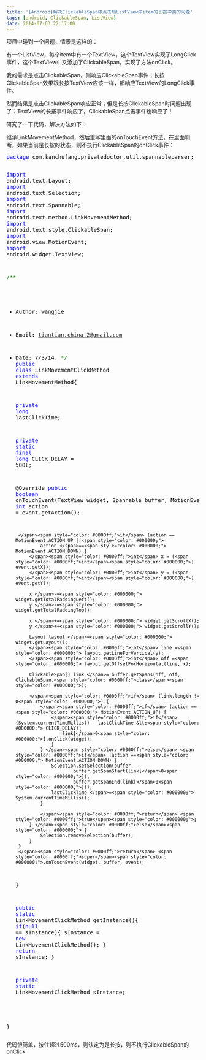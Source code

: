```yaml
---
title: '[Android]解决ClickableSpan中点击后ListView中item的长按冲突的问题'
tags: [android, ClickableSpan, ListView]
date: 2014-07-03 22:17:00
---
```


项目中碰到一个问题，情景是这样的：

有一个ListView，每个item中有一个TextView，这个TextView实现了LongClick事件，这个TextView中又添加了ClickableSpan，实现了方法onClick。

我的需求是点击ClickableSpan，则响应ClickableSpan事件；长按ClickableSpan效果跟长按TextView应该一样，都响应TextView的LongClick事件。

然而结果是点击ClickableSpan响应正常；但是长按ClickableSpan时问题出现了：TextView的长按事件响应了，ClickableSpan点击事件也响应了！

研究了一下代码，解决方法如下：

继承LinkMovementMethod，然后重写里面的onTouchEvent方法，在里面判断，如果当前是长按的状态，则不执行ClickableSpan的onClick事件：

<div class="cnblogs_code">
<pre><span style="color: #0000ff;">package</span><span style="color: #000000;"> com.kanchufang.privatedoctor.util.spannableparser;

</span><span style="color: #0000ff;">import</span><span style="color: #000000;"> android.text.Layout;
</span><span style="color: #0000ff;">import</span><span style="color: #000000;"> android.text.Selection;
</span><span style="color: #0000ff;">import</span><span style="color: #000000;"> android.text.Spannable;
</span><span style="color: #0000ff;">import</span><span style="color: #000000;"> android.text.method.LinkMovementMethod;
</span><span style="color: #0000ff;">import</span><span style="color: #000000;"> android.text.style.ClickableSpan;
</span><span style="color: #0000ff;">import</span><span style="color: #000000;"> android.view.MotionEvent;
</span><span style="color: #0000ff;">import</span><span style="color: #000000;"> android.widget.TextView;

</span><span style="color: #008000;">/**</span><span style="color: #008000;">
 * Author: wangjie
 * Email: tiantian.china.2@gmail.com
 * Date: 7/3/14.
 </span><span style="color: #008000;">*/</span>
<span style="color: #0000ff;">public</span> <span style="color: #0000ff;">class</span> LinkMovementClickMethod <span style="color: #0000ff;">extends</span><span style="color: #000000;"> LinkMovementMethod{

    </span><span style="color: #0000ff;">private</span> <span style="color: #0000ff;">long</span><span style="color: #000000;"> lastClickTime;

    </span><span style="color: #0000ff;">private</span> <span style="color: #0000ff;">static</span> <span style="color: #0000ff;">final</span> <span style="color: #0000ff;">long</span> CLICK_DELAY = 500l<span style="color: #000000;">;

    @Override
    </span><span style="color: #0000ff;">public</span> <span style="color: #0000ff;">boolean</span><span style="color: #000000;"> onTouchEvent(TextView widget, Spannable buffer, MotionEvent event) {
        </span><span style="color: #0000ff;">int</span> action =<span style="color: #000000;"> event.getAction();

        </span><span style="color: #0000ff;">if</span> (action == MotionEvent.ACTION_UP ||<span style="color: #000000;">
                action </span>==<span style="color: #000000;"> MotionEvent.ACTION_DOWN) {
            </span><span style="color: #0000ff;">int</span> x = (<span style="color: #0000ff;">int</span><span style="color: #000000;">) event.getX();
            </span><span style="color: #0000ff;">int</span> y = (<span style="color: #0000ff;">int</span><span style="color: #000000;">) event.getY();

            x </span>-=<span style="color: #000000;"> widget.getTotalPaddingLeft();
            y </span>-=<span style="color: #000000;"> widget.getTotalPaddingTop();

            x </span>+=<span style="color: #000000;"> widget.getScrollX();
            y </span>+=<span style="color: #000000;"> widget.getScrollY();

            Layout layout </span>=<span style="color: #000000;"> widget.getLayout();
            </span><span style="color: #0000ff;">int</span> line =<span style="color: #000000;"> layout.getLineForVertical(y);
            </span><span style="color: #0000ff;">int</span> off =<span style="color: #000000;"> layout.getOffsetForHorizontal(line, x);

            ClickableSpan[] link </span>= buffer.getSpans(off, off, ClickableSpan.<span style="color: #0000ff;">class</span><span style="color: #000000;">);

            </span><span style="color: #0000ff;">if</span> (link.length != 0<span style="color: #000000;">) {
                </span><span style="color: #0000ff;">if</span> (action ==<span style="color: #000000;"> MotionEvent.ACTION_UP) {
                    </span><span style="color: #0000ff;">if</span>(System.currentTimeMillis() - lastClickTime &lt;<span style="color: #000000;"> CLICK_DELAY){
                        link[</span>0<span style="color: #000000;">].onClick(widget);
                    }
                } </span><span style="color: #0000ff;">else</span> <span style="color: #0000ff;">if</span> (action ==<span style="color: #000000;"> MotionEvent.ACTION_DOWN) {
                    Selection.setSelection(buffer,
                            buffer.getSpanStart(link[</span>0<span style="color: #000000;">]),
                            buffer.getSpanEnd(link[</span>0<span style="color: #000000;">]));
                    lastClickTime </span>=<span style="color: #000000;"> System.currentTimeMillis();
                }

                </span><span style="color: #0000ff;">return</span> <span style="color: #0000ff;">true</span><span style="color: #000000;">;
            } </span><span style="color: #0000ff;">else</span><span style="color: #000000;"> {
                Selection.removeSelection(buffer);
            }
        }
        </span><span style="color: #0000ff;">return</span> <span style="color: #0000ff;">super</span><span style="color: #000000;">.onTouchEvent(widget, buffer, event);
    }

    </span><span style="color: #0000ff;">public</span> <span style="color: #0000ff;">static</span><span style="color: #000000;"> LinkMovementClickMethod getInstance(){
        </span><span style="color: #0000ff;">if</span>(<span style="color: #0000ff;">null</span> ==<span style="color: #000000;"> sInstance){
            sInstance </span>= <span style="color: #0000ff;">new</span><span style="color: #000000;"> LinkMovementClickMethod();
        }
        </span><span style="color: #0000ff;">return</span><span style="color: #000000;"> sInstance;
    }

    </span><span style="color: #0000ff;">private</span> <span style="color: #0000ff;">static</span><span style="color: #000000;"> LinkMovementClickMethod sInstance;

}</span></pre>
</div>

代码很简单，按住超过500ms，则认定为是长按，则不执行ClickableSpan的onClick

&nbsp;

